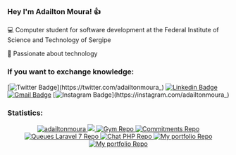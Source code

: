 
### Hey I'm Adailton Moura! :thumbsup:	    

    
   :computer: Computer student for software development at the Federal Institute of Science and Technology of Sergipe 
   
   :green_heart: Passionate about technology

### If you want to exchange knowledge:
    
[![Twitter Badge](https://img.shields.io/badge/-@adailtonmoura_-42b883?style=flat-square&labelColor=42b883&logo=twitter&logoColor=white&link=https://twitter.com/adailtonmoura_)](https://twitter.com/adailtonmoura_) 
[![Linkedin Badge](https://img.shields.io/badge/-Adailton%20Moura-42b883?style=flat-square&logo=Linkedin&logoColor=white&link=https://www.linkedin.com/in/adailton-moura/)](https://www.linkedin.com/in/adailton-moura/) 
[![Gmail Badge](https://img.shields.io/badge/-adailtonmouradasilvasantos@gmail.com-42b883?style=flat-square&logo=Gmail&logoColor=white&link=mailto:adailtonmouradasilvasantos@gmail.com)](mailto:adailtonmouradasilvasantos@gmail.com)
[![Instagram Badge](https://img.shields.io/badge/-@adailtonmoura_-42b883?style=flat-square&labelColor=42b883&logo=instagram&logoColor=white&link=https://instagram.com/adailtonmoura_)](https://instagram.com/adailtonmoura_) 

    
### Statistics:

<p align="center">
    <a href="https://github.com/adailtonmoura">
        <img src="https://github-readme-stats.vercel.app/api?username=adailtonmoura&show_icons=true&theme=vue&include_all_commits=true&count_private=true" alt="adailtonmoura"/>
    </a>
    <a href="https://github.com/adailtonmoura">
        <img src="https://github-readme-stats.vercel.app/api/top-langs/?username=adailtonmoura&layout=compact&theme=vue"/>
     </a>
     <a href="https://github.com/adailtonmoura/Gym">
         <img src="https://github-readme-stats.vercel.app/api/pin/?username=adailtonmoura&amp;repo=Gym&theme=vue" alt="Gym Repo">
     </a>
     <a href="https://github.com/adailtonmoura/CommitmentsWeb">
         <img src="https://github-readme-stats.vercel.app/api/pin/?username=adailtonmoura&amp;repo=CommitmentsWeb&theme=vue" alt="Commitments Repo">
     </a>
     <a href="https://github.com/adailtonmoura/QueuesLaravel7">
         <img src="https://github-readme-stats.vercel.app/api/pin/?username=adailtonmoura&amp;repo=QueuesLaravel7&theme=vue" alt="Queues Laravel 7 Repo">
     </a>
     <a href="https://github.com/adailtonmoura/Chat-PHP">
         <img src="https://github-readme-stats.vercel.app/api/pin/?username=adailtonmoura&amp;repo=Chat-PHP&theme=vue" alt="Chat PHP Repo">
     </a>
     <a href="https://github.com/adailtonmoura/adailtonmoura.github.io">
         <img src="https://github-readme-stats.vercel.app/api/pin/?username=adailtonmoura&amp;repo=adailtonmoura.github.io&theme=vue" alt="My portfolio Repo">
     </a>
 <a href="https://github.com/adailtonmoura/forum-for-readers">
         <img src="https://github-readme-stats.vercel.app/api/pin/?username=adailtonmoura&amp;repo=forum-for-readers&theme=vue" alt="My portfolio Repo">
     </a>
</p>

